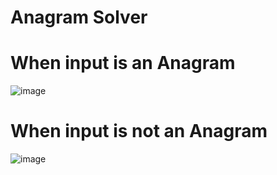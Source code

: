 # Anagram Solver

# When input is an Anagram

![image](https://user-images.githubusercontent.com/91515578/210933861-5d622350-44f0-469b-ac88-dce9a5bbe429.png)

# When input is not an Anagram

![image](https://user-images.githubusercontent.com/91515578/210933962-2fd57e93-a2ff-4629-b5fe-a0349107b718.png)
